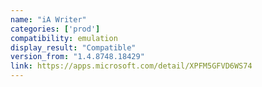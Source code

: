 ```yaml
---
name: "iA Writer"
categories: ['prod']
compatibility: emulation
display_result: "Compatible"
version_from: "1.4.8748.18429"
link: https://apps.microsoft.com/detail/XPFM5GFVD6WS74
---
```

